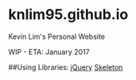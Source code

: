 # knlim95.github.io
Kevin Lim's Personal Website

WIP - ETA: January 2017

##Using Libraries:
[jQuery](https://jquery.com/)
[Skeleton](http://getskeleton.com/)
